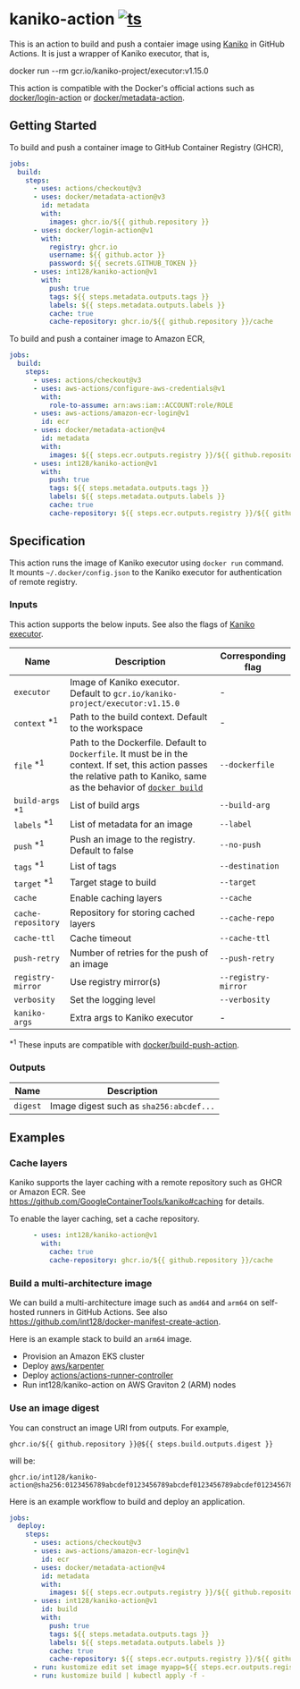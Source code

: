 # kaniko-action [![ts](https://github.com/int128/kaniko-action/actions/workflows/ts.yaml/badge.svg)](https://github.com/int128/kaniko-action/actions/workflows/ts.yaml)

This is an action to build and push a contaier image using [Kaniko](https://github.com/GoogleContainerTools/kaniko) in GitHub Actions.
It is just a wrapper of Kaniko executor, that is,

  docker run --rm gcr.io/kaniko-project/executor:v1.15.0

This action is compatible with the Docker's official actions such as [docker/login-action](https://github.com/docker/login-action) or [docker/metadata-action](https://github.com/docker/metadata-action).

## Getting Started

To build and push a container image to GitHub Container Registry (GHCR),

```yaml
jobs:
  build:
    steps:
      - uses: actions/checkout@v3
      - uses: docker/metadata-action@v3
        id: metadata
        with:
          images: ghcr.io/${{ github.repository }}
      - uses: docker/login-action@v1
        with:
          registry: ghcr.io
          username: ${{ github.actor }}
          password: ${{ secrets.GITHUB_TOKEN }}
      - uses: int128/kaniko-action@v1
        with:
          push: true
          tags: ${{ steps.metadata.outputs.tags }}
          labels: ${{ steps.metadata.outputs.labels }}
          cache: true
          cache-repository: ghcr.io/${{ github.repository }}/cache
```

To build and push a container image to Amazon ECR,

```yaml
jobs:
  build:
    steps:
      - uses: actions/checkout@v3
      - uses: aws-actions/configure-aws-credentials@v1
        with:
          role-to-assume: arn:aws:iam::ACCOUNT:role/ROLE
      - uses: aws-actions/amazon-ecr-login@v1
        id: ecr
      - uses: docker/metadata-action@v4
        id: metadata
        with:
          images: ${{ steps.ecr.outputs.registry }}/${{ github.repository }}
      - uses: int128/kaniko-action@v1
        with:
          push: true
          tags: ${{ steps.metadata.outputs.tags }}
          labels: ${{ steps.metadata.outputs.labels }}
          cache: true
          cache-repository: ${{ steps.ecr.outputs.registry }}/${{ github.repository }}/cache
```

## Specification

This action runs the image of Kaniko executor using `docker run` command.
It mounts `~/.docker/config.json` to the Kaniko executor for authentication of remote registry.

### Inputs

This action supports the below inputs.
See also the flags of [Kaniko executor](https://github.com/GoogleContainerTools/kaniko).

| Name | Description | Corresponding flag
|------|-------------|-------------------
| `executor` | Image of Kaniko executor. Default to `gcr.io/kaniko-project/executor:v1.15.0` | -
| `context` <sup>*1</sup> | Path to the build context. Default to the workspace | -
| `file` <sup>*1</sup> | Path to the Dockerfile. Default to `Dockerfile`. It must be in the context. If set, this action passes the relative path to Kaniko, same as the behavior of [`docker build`](https://docs.docker.com/engine/reference/commandline/build/) | `--dockerfile`
| `build-args` <sup>*1</sup> | List of build args | `--build-arg`
| `labels` <sup>*1</sup> | List of metadata for an image | `--label`
| `push` <sup>*1</sup> | Push an image to the registry. Default to false | `--no-push`
| `tags` <sup>*1</sup> | List of tags | `--destination`
| `target` <sup>*1</sup> | Target stage to build | `--target`
| `cache` | Enable caching layers | `--cache`
| `cache-repository` | Repository for storing cached layers | `--cache-repo`
| `cache-ttl` | Cache timeout | `--cache-ttl`
| `push-retry` | Number of retries for the push of an image | `--push-retry`
| `registry-mirror` | Use registry mirror(s) | `--registry-mirror`
| `verbosity` | Set the logging level | `--verbosity`
| `kaniko-args` | Extra args to Kaniko executor | -

<sup>*1</sup> These inputs are compatible with [docker/build-push-action](https://github.com/docker/build-push-action).

### Outputs

| Name | Description
|------|------------
| `digest` | Image digest such as `sha256:abcdef...`

## Examples

### Cache layers

Kaniko supports the layer caching with a remote repository such as GHCR or Amazon ECR.
See https://github.com/GoogleContainerTools/kaniko#caching for details.

To enable the layer caching, set a cache repository.

```yaml
      - uses: int128/kaniko-action@v1
        with:
          cache: true
          cache-repository: ghcr.io/${{ github.repository }}/cache
```

### Build a multi-architecture image

We can build a multi-architecture image such as `amd64` and `arm64` on self-hosted runners in GitHub Actions.
See also https://github.com/int128/docker-manifest-create-action.

Here is an example stack to build an `arm64` image.

- Provision an Amazon EKS cluster
- Deploy [aws/karpenter](https://github.com/aws/karpenter)
- Deploy [actions/actions-runner-controller](https://github.com/actions/actions-runner-controller)
- Run int128/kaniko-action on AWS Graviton 2 (ARM) nodes

### Use an image digest

You can construct an image URI from outputs.
For example,

```
ghcr.io/${{ github.repository }}@${{ steps.build.outputs.digest }}
```

will be:

```
ghcr.io/int128/kaniko-action@sha256:0123456789abcdef0123456789abcdef0123456789abcdef0123456789abcdef
```

Here is an example workflow to build and deploy an application.

```yaml
jobs:
  deploy:
    steps:
      - uses: actions/checkout@v3
      - uses: aws-actions/amazon-ecr-login@v1
        id: ecr
      - uses: docker/metadata-action@v4
        id: metadata
        with:
          images: ${{ steps.ecr.outputs.registry }}/${{ github.repository }}
      - uses: int128/kaniko-action@v1
        id: build
        with:
          push: true
          tags: ${{ steps.metadata.outputs.tags }}
          labels: ${{ steps.metadata.outputs.labels }}
          cache: true
          cache-repository: ${{ steps.ecr.outputs.registry }}/${{ github.repository }}/cache
      - run: kustomize edit set image myapp=${{ steps.ecr.outputs.registry }}/${{ github.repository }}@${{ steps.build.outputs.digest }}
      - run: kustomize build | kubectl apply -f -
```
